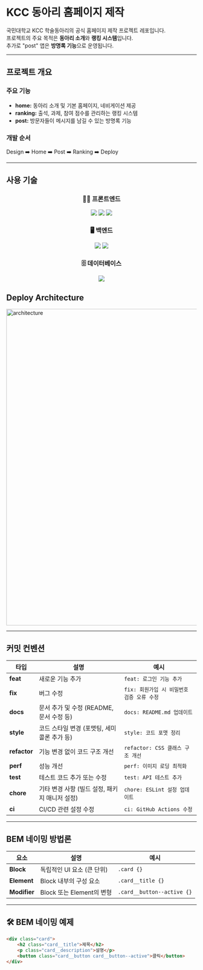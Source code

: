 # KCC 동아리 홈페이지 제작

국민대학교 KCC 학술동아리의 공식 홈페이지 제작 프로젝트 레포입니다.  
프로젝트의 주요 목적은 **동아리 소개**와 **랭킹 시스템**입니다.  
추가로 "post" 앱은 **방명록 기능**으로 운영됩니다.

---

## 프로젝트 개요

### 주요 기능
- **home:** 동아리 소개 및 기본 홈페이지, 네비게이션 제공
- **ranking:** 출석, 과제, 참여 점수를 관리하는 랭킹 시스템
- **post:** 방문자들이 메시지를 남길 수 있는 방명록 기능

### 개발 순서
Design ➡️ Home ➡️ Post ➡️ Ranking ➡️ Deploy

---

## 사용 기술

<div align="center">

### 👩‍💻 프론트엔드  
<img src="https://img.shields.io/badge/HTML5-E34F26?style=for-the-badge&logo=html5&logoColor=white" />
<img src="https://img.shields.io/badge/CSS3-1572B6?style=for-the-badge&logo=css3&logoColor=white" />
<img src="https://img.shields.io/badge/JavaScript-F7DF1E?style=for-the-badge&logo=javascript&logoColor=black" />

### 🖥 백엔드  
<img src="https://img.shields.io/badge/Python-3776AB?style=for-the-badge&logo=python&logoColor=white" />
<img src="https://img.shields.io/badge/Django-092E20?style=for-the-badge&logo=django&logoColor=white" />

### 🗄 데이터베이스  
<img src="https://img.shields.io/badge/SQLite-003B57?style=for-the-badge&logo=sqlite&logoColor=white" />

</div>

## Deploy Architecture
<img width="835" alt="architecture" src="https://github.com/user-attachments/assets/bd375239-e97b-44c1-ad4d-48a1ef828e80" />


---

## 커밋 컨벤션

| **타입**   | **설명**                                           | **예시** |
|------------|--------------------------------------------------|----------|
| **feat**   | 새로운 기능 추가                                 | `feat: 로그인 기능 추가` |
| **fix**    | 버그 수정                                       | `fix: 회원가입 시 비밀번호 검증 오류 수정` |
| **docs**   | 문서 추가 및 수정 (README, 문서 수정 등)        | `docs: README.md 업데이트` |
| **style**  | 코드 스타일 변경 (포맷팅, 세미콜론 추가 등)    | `style: 코드 포맷 정리` |
| **refactor** | 기능 변경 없이 코드 구조 개선                 | `refactor: CSS 클래스 구조 개선` |
| **perf**   | 성능 개선                                       | `perf: 이미지 로딩 최적화` |
| **test**   | 테스트 코드 추가 또는 수정                      | `test: API 테스트 추가` |
| **chore**  | 기타 변경 사항 (빌드 설정, 패키지 매니저 설정) | `chore: ESLint 설정 업데이트` |
| **ci**     | CI/CD 관련 설정 수정                            | `ci: GitHub Actions 수정` |

---

## BEM 네이밍 방법론

| **요소**   | **설명**                                           | **예시** |
|------------|--------------------------------------------------|----------|
| **Block**  | 독립적인 UI 요소 (큰 단위)                        | `.card {}` |
| **Element** | Block 내부의 구성 요소                           | `.card__title {}` |
| **Modifier** | Block 또는 Element의 변형                        | `.card__button--active {}` |

---

## 🛠 BEM 네이밍 예제

```html
<div class="card">
    <h2 class="card__title">제목</h2>
    <p class="card__description">설명</p>
    <button class="card__button card__button--active">클릭</button>
</div>
